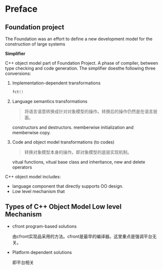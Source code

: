 # Preface

## Foundation project
The Foundation was an effort to
define a new development model for the construction of large systems

**Simplifier**

C++ object model part of Foundation Project.
A phase of compiler, between type checking and code generation. The simplifier doesthe following three conversions:
1. Implementation-dependent transformations

    ```c++
    fct()
    ```

2. Language semantics transformations
    > 将语言语意转换成针对对象模型的操作。转换后的操作仍然是在语言层面。

    constructors and destructors. memberwise initialization and memberwise copy.

3. Code and object model transformations (to codes)
    > 转换对象模型本身的操作。即对象模型的底层实现机制。

    vitual functions, vitual base class and inheritance, new and delete operators


C++ object model includes:
- language component that directly supports OO design.
- Low level mechanism that

## Types of C++ Object Model Low level Mechanism
- cfront program-based solutions
    
    由cfront实现品采用的方法。cfront是最早的编译器。这里重点是强调平台无关。
- Platform dependent solutions
    
    即平台相关